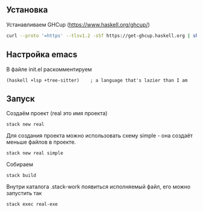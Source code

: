 ## Установка

Устанавливаем GHCup (https://www.haskell.org/ghcup/)
```bash
curl --proto '=https' --tlsv1.2 -sSf https://get-ghcup.haskell.org | sh
```

## Настройка emacs

В файле init.el раскомментируем
```
(haskell +lsp +tree-sitter)    ; a language that's lazier than I am
```

## Запуск

Создаём проект (real это имя проекта)
```
stack new real
```

Для создания проекта можно использовать схему simple - она создаёт меньше файлов в проекте.
```
stack new real simple
```

Собираем
```
stack build
```

Внутри каталога .stack-work появиться исполняемый файл, его можно запустить так
```
stack exec real-exe
```
